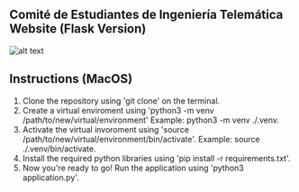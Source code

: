 ## Comité de Estudiantes de Ingeniería Telemática Website (Flask Version)
![alt text](https://i.imgur.com/nyAOZIy.png)

## Instructions (MacOS)
1. Clone the repository using 'git clone' on the terminal.
2. Create a virtual enviroment using 'python3 -m venv /path/to/new/virtual/environment'
Example: python3 -m venv ./.venv.
3. Activate the virtual invoroment using 'source /path/to/new/virtual/environment/bin/activate'.
Example: source ./.venv/bin/activate.
4. Install the required python libraries using 'pip install -r requirements.txt'.
5. Now you're ready to go! Run the application using 'python3 application.py'.
